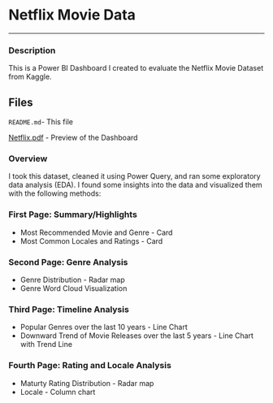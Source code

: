 # Netflix Movie Data

---

### Description

This is a Power BI Dashboard I created to evaluate the Netflix Movie Dataset from Kaggle.

## Files

`README.md`- This file

[Netflix.pdf](Netflix.pdf) - Preview of the Dashboard

### Overview
I took this dataset, cleaned it using Power Query, and ran some exploratory data analysis (EDA). I found some insights into the data and visualized them with the following methods:

### First Page: Summary/Highlights
 - Most Recommended Movie and Genre - Card
 - Most Common Locales and Ratings - Card
### Second Page: Genre Analysis
 - Genre Distribution - Radar map
 - Genre Word Cloud Visualization

### Third Page: Timeline Analysis
 - Popular Genres over the last 10 years - Line Chart
 - Downward Trend of Movie Releases over the last 5 years - Line Chart with Trend Line

### Fourth Page: Rating and Locale Analysis
 - Maturty Rating Distribution - Radar map
 - Locale - Column chart


